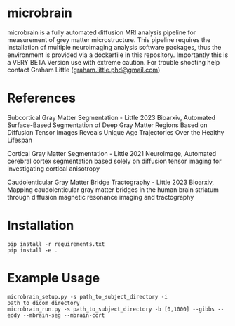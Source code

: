 # microbrain
microbrain is a fully automated diffusion MRI analysis pipeline for measurement of grey matter microstructure.  This pipeline requires the installation of multiple neuroimaging analysis software packages, thus the environment is provided via a dockerfile in this repository. Importantly this is a VERY BETA Version use with extreme caution. For trouble shooting help contact Graham Little (graham.little.phd@gmail.com)

# References
Subcortical Gray Matter Segmentation - Little 2023 Bioarxiv, Automated Surface-Based Segmentation of Deep Gray Matter Regions Based on Diffusion Tensor Images Reveals Unique Age Trajectories Over the Healthy Lifespan

Cortical Gray Matter Segmentation - Little 2021 NeuroImage, Automated cerebral cortex segmentation based solely on diffusion tensor imaging for investigating cortical anisotropy

Caudolenticular Gray Matter Bridge Tractography - Little 2023 Bioarxiv, Mapping caudolenticular gray matter bridges in the human brain striatum through diffusion magnetic resonance imaging and tractography

# Installation
```
pip install -r requirements.txt
pip install -e .
```

# Example Usage
```
microbrain_setup.py -s path_to_subject_directory -i path_to_dicom_directory
microbrain_run.py -s path_to_subject_directory -b [0,1000] --gibbs --eddy --mbrain-seg --mbrain-cort
```
